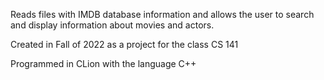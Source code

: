 Reads files with IMDB database information and allows the user to search and display information about movies and actors.

Created in Fall of 2022 as a project for the class CS 141

Programmed in CLion with the language C++ 
